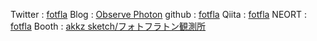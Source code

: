 Twitter : [fotfla](https://twitter.com/fotfla)
Blog : [Observe Photon](https://fotfla.hatenablog.com/)
github : [fotfla](https://github.com/fotfla)
Qiita : [fotfla](https://qiita.com/fotfla)
NEORT :  [fotfla](https://neort.io/8j2dII3Kn8X5rfgfOpQlMrQ84432)
Booth : [akkz sketch/フォトフラトン観測所](https://akikaze3ks.booth.pm/)
